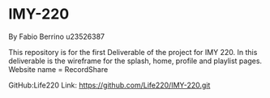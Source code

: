 # IMY-220
By Fabio Berrino
u23526387

This repository is for the first Deliverable of the project for IMY 220.
In this deliverable is the wireframe for the splash, home, profile and playlist pages.
Website name = RecordShare

GitHub:Life220
Link: https://github.com/Life220/IMY-220.git